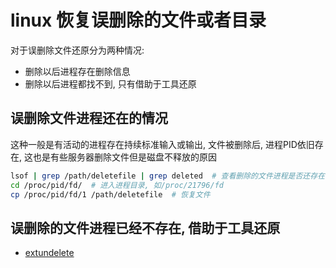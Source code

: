 # linux 恢复误删除的文件或者目录

对于误删除文件还原分为两种情况:
+ 删除以后进程存在删除信息
+ 删除以后进程都找不到, 只有借助于工具还原

## 误删除文件进程还在的情况

这种一般是有活动的进程存在持续标准输入或输出, 文件被删除后, 进程PID依旧存在, 
这也是有些服务器删除文件但是磁盘不释放的原因

```sh
lsof | grep /path/deletefile | grep deleted  # 查看删除的文件进程是否还存在
cd /proc/pid/fd/  # 进入进程目录, 如/proc/21796/fd
cp /proc/pid/fd/1 /path/deletefile  # 恢复文件
```

## 误删除的文件进程已经不存在, 借助于工具还原

+ [extundelete](extundelete.md)
